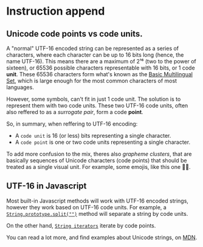 # Instruction append

## Unicode code points vs code units.

A "normal" UTF-16 encoded string can be represented as a series of characters, where each character can be up to 16 bits long (hence, the name UTF-16).
This means there are a maximum of 2¹⁶ (two to the power of sixteen), or 65536 possible characters representable with 16 bits, or 1 code **unit**.
These 65536 characters form what's known as the [Basic Multilingual Set][basic-multilingual-set], which is large enough for the most common characters of most languages.

However, some symbols, can't fit in just 1 code unit. The solution is to represent them with two code units.
These two UTF-16 code units, often also reffered to as a _surrogate pair_, form a code **point**.

So, in summary, when reffering to UTF-16 encoding:

- A `code unit` is 16 (or less) bits representing a single character.
- A `code point` is one or two code units representing a single character.

To add more confusion to the mix, theres also _grapheme clusters_,
that are basically sequences of Unicode characters (code points) that should be treated as a single visual unit.
For example, some emojis, like this one 👨‍👦.

## UTF-16 in Javascript

Most built-in Javascript methods will work with UTF-16 encoded strings, however they work based on UTF-16 code units.
For example, a [`String.prototype.split("")`][split] method will separate a string by code units.

On the other hand, [`String iterators`][iterator] iterate by code points.

You can read a lot more, and find examples about Unicode strings, on [MDN][MDN].

[basic-multilingual-set]: https://en.wikipedia.org/wiki/Plane_(Unicode)#Basic_Multilingual_Plane
[split]: https://developer.mozilla.org/en-US/docs/Web/JavaScript/Reference/Global_Objects/String/split
[iterator]: https://developer.mozilla.org/en-US/docs/Web/JavaScript/Reference/Global_Objects/String/@@iterator
[MDN]: https://developer.mozilla.org/en-US/docs/Web/JavaScript/Reference/Global_Objects/String#utf-16_characters_unicode_code_points_and_grapheme_clusters
